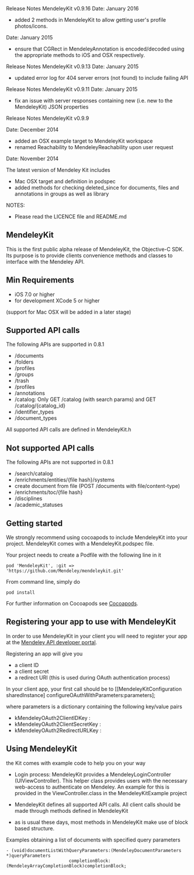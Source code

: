 Release Notes MendeleyKit v0.9.16
Date: January 2016
- added 2 methods in MendeleyKit to allow getting user's profile photos/icons. 

Date: January 2015
- ensure that CGRect in MendeleyAnnotation is encoded/decoded using the appropriate methods to iOS and OSX respectively.

Release Notes MendeleyKit v0.9.13
Date: January 2015
- updated error log for 404 server errors (not found) to include failing API

Release Notes MendeleyKit v0.9.11
Date: January 2015
- fix an issue with server responses containing new (i.e. new to the MendeleyKit) JSON properties

Release Notes MendeleyKit v0.9.9

Date: December 2014
- added an OSX example target to MendeleyKit workspace
- renamed Reachability to MendeleyReachability upon user request

Date: November 2014

The latest version of Mendeley Kit includes
- Mac OSX target and definition in podspec
- added methods for checking deleted_since for documents, files and annotations in groups as well as library


NOTES:
- Please read the LICENCE file and README.md

## MendeleyKit ##
This is the first public alpha release of MendeleyKit, the Objective-C SDK. Its purpose is to provide clients convenience methods and classes to interface with the Mendeley API.

## Min Requirements ##
- iOS 7.0 or higher
- for development XCode 5 or higher

(support for Mac OSX will be added in a later stage)

## Supported API calls ##

The following APIs are supported in 0.8.1
- /documents
- /folders
- /profiles
- /groups
- /trash
- /profiles
- /annotations
- /catalog: Only GET /catalog (with search params) and GET /catalog/{catalog_id}
- /identifier_types
- /document_types

All supported API calls are defined in MendeleyKit.h

## Not supported API calls ##
The following APIs are not supported in 0.8.1
- /search/catalog
- /enrichments/entities/{file hash}/systems
- create document from file (POST /documents with file/content-type)
- /enrichments/toc/{file hash}
- /disciplines
- /academic_statuses


## Getting started ##
We strongly recommend using cocoapods to include MendeleyKit into your project.
MendeleyKit comes with a MendeleyKit.podspec file.

Your project needs to create a Podfile with the following line in it
```
pod 'MendeleyKit', :git => 'https://github.com/Mendeley/mendeleykit.git'
```

From command line, simply do 
```
pod install
```
For further information on Cocoapods see [Cocoapods](http://cocoapods.org/).

## Registering your app to use with MendeleyKit ##
In order to use MendeleyKit in your client you will need to register your app at the 
[Mendeley API developer portal](http://dev.mendeley.com).

Registering an app will give you
- a client ID
- a client secret
- a redirect URI (this is used during OAuth authentication process)

In your client app, your first call should be to
[[MendeleyKitConfiguration sharedInstance] configureOAuthWithParameters:parameters];

where parameters is a dictionary containing the following key/value pairs
- kMendeleyOAuth2ClientIDKey : <your client ID>
- kMendeleyOAuth2ClientSecretKey : <your client secret>
- kMendeleyOAuth2RedirectURLKey : <your redirect URI>

## Using MendeleyKit ##
the Kit comes with example code to help you on your way

- Login process: MendeleyKit provides a MendeleyLoginController (UIViewController). This helper class provides users with the necessary web-access to authenticate on Mendeley. An example for this is provided in the ViewController.class in the MendeleyKitExample project

- MendeleyKit defines all supported API calls. All client calls should be made through methods defined in MendeleyKit

- as is usual these days, most methods in MendeleyKit make use of block based structure.

Examples obtaining a list of documents with specified query parameters
```
- (void)documentListWithQueryParameters:(MendeleyDocumentParameters *)queryParameters
                        completionBlock:(MendeleyArrayCompletionBlock)completionBlock;
```



